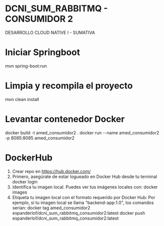 # DCNI_SUM_RABBITMQ - CONSUMIDOR 2
DESARROLLO CLOUD NATIVE I - SUMATIVA

# Iniciar Springboot
mvn spring-boot:run

# Limpia y recompila el proyecto
mvn clean install

# Levantar contenedor Docker
docker build -t amed_consumidor2 .
docker run --name amed_consumidor2 -p 8085:8085 amed_consumidor2

# DockerHub
1. Crear repo en https://hub.docker.com/
2. Primero, asegúrate de estar logueado en Docker Hub desde tu terminal
    docker login
3. Identifica tu imagen local. Puedes ver tus imágenes locales con:
    docker images
4. Etiqueta tu imagen local con el formato requerido por Docker Hub:
    Por ejemplo, si tu imagen local se llama "backend-app:1.0", los comandos serían:
    docker tag amed_consumidor2 espanderlof/dcni_sum_rabbitmq_consumidor2:latest
    docker push espanderlof/dcni_sum_rabbitmq_consumidor2:latest